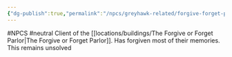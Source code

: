 ```yaml
---
{"dg-publish":true,"permalink":"/npcs/greyhawk-related/forgive-forget-pacient/"}
---
```


#NPCS #neutral
Client of the [[locations/buildings/The Forgive or Forget Parlor\|The Forgive or Forget Parlor]]. Has forgiven most of their memories. This remains unsolved